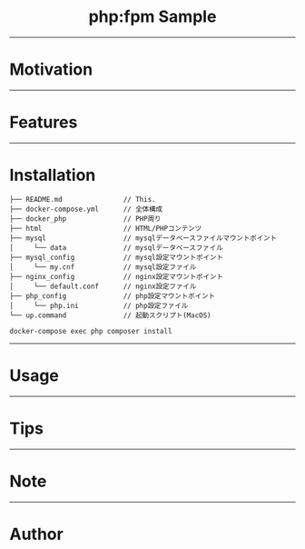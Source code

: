 <div align="center">
<h1>php:fpm Sample</h1>
</div>

***

# Motivation

---
# Features

---
# Installation

```
├── README.md 				// This.
├── docker-compose.yml 		// 全体構成
├── docker_php				// PHP周り　
├── html 					// HTML/PHPコンテンツ
├── mysql 					// mysqlデータベースファイルマウントポイント
│     └── data 				// mysqlデータベースファイル
├── mysql_config 			// mysql設定マウントポイント
│     └── my.cnf 			// mysql設定ファイル
├── nginx_config 			// nginx設定マウントポイント
│     └── default.conf 		// nginx設定ファイル
├── php_config 				// php設定マウントポイント
│     └── php.ini 			// php設定ファイル
└── up.command 				// 起動スクリプト(MacOS)
```
```shell
docker-compose exec php composer install
```

---
# Usage

---
# Tips

---
# Note

---
# Author




